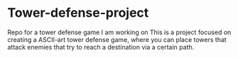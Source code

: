 # Tower-defense-project
Repo for a tower defense game I am working on
This is a project focused on creating a ASCII-art tower defense game, where you can place towers that attack enemies that try to reach a destination via a certain path. 